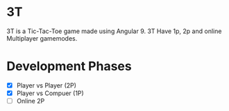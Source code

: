 # 3T
3T is a Tic-Tac-Toe game made using Angular 9. 3T Have 1p, 2p and online Multiplayer gamemodes.

# Development Phases
- [X] Player vs Player  (2P)
- [X] Player vs Compuer (1P)
- [ ] Online 2P
